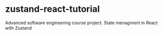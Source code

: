 # zustand-react-tutorial
Advanced software engineering course project. State menagment in React with Zustand
